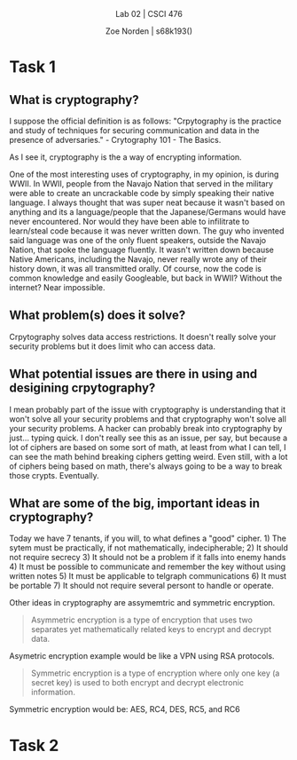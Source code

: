 
<div align="center">Lab 02 | CSCI 476
  
Zoe Norden | s68k193() 
</div>


# Task 1


## What is cryptography?

I suppose the official definition is as follows: 
"Crpytography is the practice and study of techniques for securing communication and data in the presence of adversaries." - Crytography 101 - The Basics. 

As I see it, cryptography is the a way of encrypting information. 

One of the most interesting uses of cryptography, in my opinion, is during WWII. In WWII, people from the Navajo Nation that served in the military were able to create an uncrackable code by simply speaking their native language. I always thought that was super neat because it wasn't based on anything and its a language/people that the Japanese/Germans would have never encountered. Nor would they have been able to infilitrate to learn/steal code because it was never written down. The guy who invented said language was one of the only fluent speakers, outside the Navajo Nation, that spoke the language fluently. It wasn't written down because Native Americans, including the Navajo, never really wrote any of their history down, it was all transmitted orally. Of course, now the code is common knowledge and easily Googleable, but back in WWII? Without the internet? Near impossible. 

## What problem(s) does it solve?

Crpytography solves data access restrictions. It doesn't really solve your security problems but it does limit who can access data. 

## What potential issues are there in using and desigining crpytography?

I mean probably part of the issue with cryptography is understanding that it won't solve all your security problems and that cryptography won't solve all your security problems. A hacker can probably break into cryptography by just... typing quick. I don't really see this as an issue, per say, but because a lot of ciphers are based on some sort of math, at least from what I can tell, I can see the math behind breaking ciphers getting weird. Even still, with a lot of ciphers being based on math, there's always going to be a way to break those crypts. Eventually. 


## What are some of the big, important ideas in cryptography?

Today we have 7 tenants, if you will, to what defines a "good" cipher. 
      1) The sytem must be practically, if not mathematically, indecipherable;
      2) It should not require secrecy 
      3) It should not be a problem if it falls into enemy hands
      4) It must be possible to communicate and remember the key without using written notes
      5) It must be applicable to telgraph communications
      6) It must be portable
      7) It should not require several persont to handle or operate. 

Other ideas in cryptography are assymemtric and symmetric encryption. 

> Asymmetric encryption is a type of encryption that uses two separates yet mathematically related keys to encrypt and decrypt data.

Asymetric encryption example would be like a VPN using RSA protocols. 

> Symmetric encryption is a type of encryption where only one key (a secret key) is used to both encrypt and decrypt electronic information. 

Symmetric encryption would be: AES, RC4, DES, RC5, and RC6


# Task 2



